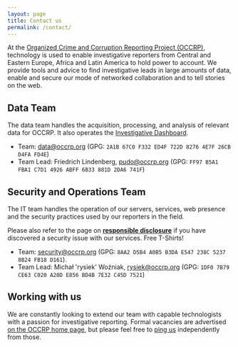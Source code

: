 ```yaml
---
layout: page
title: Contact us
permalink: /contact/
---
```


At the [Organized Crime and Corruption Reporting Project (OCCRP)](https://occrp.org),
technology is used to enable investigative reporters from Central and Eastern
Europe, Africa and Latin America to hold power to account. We provide tools and
advice to find investigative leads in large amounts of data, enable and secure our mode
of networked collaboration and to tell stories on the web.

## Data Team

The data team handles the acquisition, processing, and analysis of relevant data for
OCCRP. It also operates the [Investigative Dashboard](https://investigativedashboard.org/).

* Team: data@occrp.org (GPG: `2A1B 67C0 F332 ED4F 722D 8276 4E7F 26CB D4FA FD4E`)
* Team Lead: Friedrich Lindenberg, pudo@occrp.org
  (GPG: `FF97 B5A1 FBA1 C7D1 4926 ABFF 6B33 881D 2DA6 741F`)


## Security and Operations Team

The IT team handles the operation of our servers, services, web presence and the 
security practices used by our reporters in the field.

Please also refer to the page on **[responsible disclosure](https://www.occrp.org/en/responsible-disclosure)**
if you have discovered a security issue with our services. Free T-Shirts!

* Team: security@occrp.org (GPG: `8AA2 D5B4 A0B5 B3DA E547 238C 5237 8B24 FB18 D161`).
* Team Lead: Michał 'rysiek' Woźniak, rysiek@occrp.org
  (GPG: `1DF0 7B79 CE63 C020 A20D E856 BD4B 7E32 C45D 7521`)

## Working with us

We are constantly looking to extend our team with capable technologists with a passion 
for investigative reporting. Formal vacancies are advertised [on the OCCRP home page](https://www.occrp.org/en/jobs),
but please feel free to [ping us](mailto:jobs@occrp.org) independently from those.
